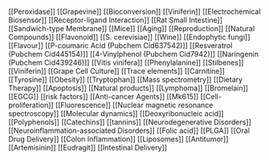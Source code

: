 [[Peroxidase]]
[[Grapevine]]
[[Bioconversion]]
[[Viniferin]]
[[Electrochemical Biosensor]]
[[Receptor-ligand Interaction]]
[[Rat Small Intestine]]
[[Sandwich-type Membrane]]
[[Mice]]
[[Aging]]
[[Reproduction]]
[[Natural Compounds]]
[[Flavonoid]]
[[S. cerevisiae]]
[[Wine]]
[[Endophytic fungi]]
[[Flavour]]
[[P-coumaric Acid (Pubchem Cid637542)]]
[[Resveratrol (Pubchem Cid445154)]]
[[4-Vinylphenol (Pubchem Cid7942)]]
[[Naringenin (Pubchem Cid439246)]]
[[Vitis vinifera]]
[[Phenylalanine]]
[[Stilbenes]]
[[Viniferin]]
[[Grape Cell Culture]]
[[Trace elements]]
[[Carnitine]]
[[Tyrosine]]
[[Obesity]]
[[Tryptophan]]
[[Mass spectrometry]]
[[Dietary Therapy]]
[[Apoptosis]]
[[Natural products]]
[[Lymphoma]]
[[Bromelain]]
[[EGCG]]
[[risk factors]]
[[Anti-cancer Agents]]
[[Mk615]]
[[Cell-proliferation]]
[[Fluorescence]]
[[Nuclear magnetic resonance spectroscopy]]
[[Molecular dynamics]]
[[Deoxyribonucleic acid]]
[[Polyphenols]]
[[Catechins]]
[[tannins]]
[[Neurodegenerative Disorders]]
[[Neuroinflammation-associated Disorders]]
[[Folic acid]]
[[PLGA]]
[[Oral Drug Delivery]]
[[Colon Inflammation]]
[[Liposomes]]
[[Antitumor]]
[[Artemisinin]]
[[Eudragit]]
[[Intestinal Delivery]]
